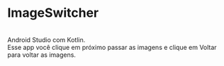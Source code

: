 # ImageSwitcher
<BR>Android Studio com Kotlin.
<BR>Esse app você clique em próximo passar as imagens e clique em Voltar para voltar as imagens.
